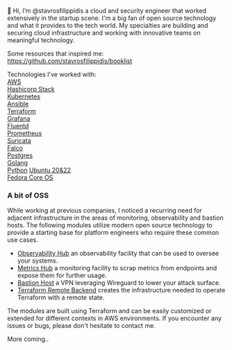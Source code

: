 
👋 Hi, I’m @stavrosfilippidis a cloud and security engineer that worked extensively in the 
startup scene. I'm a big fan of open source technology and what it provides to the tech world. 
My specialties are building and securing cloud infrastructure and working with innovative teams on 
meaningful technology. 

Some resources that inspired me:   
https://github.com/stavrosfilippidis/booklist 

Technologies I've worked with:   
[AWS](https://aws.amazon.com/)  
[Hashicorp Stack](https://www.hashicorp.com/solutions)  
[Kubernetes](https://kubernetes.io/)   
[Ansible](https://www.ansible.com/)    
[Terraform](https://www.terraform.io/)  
[Grafana](https://grafana.com/)   
[Fluentd](https://www.fluentd.org/)   
[Prometheus](https://prometheus.io/)     
[Suricata](https://suricata.io/)   
[Falco](https://falco.org/)      
[Postgres](https://www.postgresql.org/)    
[Golang](https://go.dev/)  
[Python](https://docs.python.org/3/)
[Ubuntu 20&22](https://ubuntu.com/)   
[Fedora Core OS](https://docs.fedoraproject.org/en-US/fedora-coreos/)    


### A bit of OSS 

While working at previous companies, I noticed a recurring need for 
adjacent infrastructure in the areas of monitoring, observability and bastion hosts. 
The following modules utilize modern open source technology to provide a 
starting base for platform engineers who require these common use cases.

  - [Observability Hub](https://github.com/stavrosfilippidis/tf_aws_observability_hub) an observability facility that can be used to oversee your systems.
  - [Metrics Hub](https://github.com/stavrosfilippidis/tf_aws_metrics_collector) a monitoring facility to scrap metrics from endpoints and expose them for further usage. 
  - [Bastion Host](https://github.com/stavrosfilippidis/tf_aws_wireguard_vpn) a VPN leveraging Wireguard to lower your attack surface.
  - [Terraform Remote Backend](https://github.com/stavrosfilippidis/tf_aws_s3_remote_terraform_backend) creates the infrastructure needed to operate Terraform with a remote state.


The modules are built using Terraform and can be easily customized or extended for different contexts in AWS environments.
If you encounter any issues or bugs, please don't hesitate to contact me. 
  

More coming.. 
